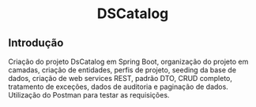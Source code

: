<h1 align="center">DSCatalog</h1>

<h2>Introdução</h2>
<p> 
Criação do projeto DsCatalog em Spring Boot,  organização do projeto em camadas, criação de entidades, perfis de projeto, 
seeding da base de dados, criação de web services REST, padrão DTO, CRUD completo, tratamento de exceções, dados de auditoria e paginação de dados.
Utilização do  Postman para testar as requisições.
</p>
